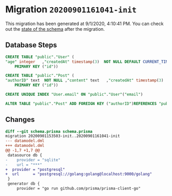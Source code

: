 # Migration `20200901161041-init`

This migration has been generated at 9/1/2020, 4:10:41 PM.
You can check out the [state of the schema](./schema.prisma) after the migration.

## Database Steps

```sql
CREATE TABLE "public"."User" (
"age" integer   ,"createdAt" timestamp(3)  NOT NULL DEFAULT CURRENT_TIMESTAMP,"email" text  NOT NULL ,"id" text  NOT NULL ,"name" text   ,
    PRIMARY KEY ("id"))

CREATE TABLE "public"."Post" (
"authorID" text  NOT NULL ,"content" text   ,"createdAt" timestamp(3)  NOT NULL DEFAULT CURRENT_TIMESTAMP,"id" text  NOT NULL ,"published" boolean  NOT NULL ,"title" text  NOT NULL ,"updatedAt" timestamp(3)  NOT NULL ,
    PRIMARY KEY ("id"))

CREATE UNIQUE INDEX "User.email" ON "public"."User"("email")

ALTER TABLE "public"."Post" ADD FOREIGN KEY ("authorID")REFERENCES "public"."User"("id") ON DELETE CASCADE  ON UPDATE CASCADE
```

## Changes

```diff
diff --git schema.prisma schema.prisma
migration 20200901153503-init..20200901161041-init
--- datamodel.dml
+++ datamodel.dml
@@ -1,7 +1,7 @@
 datasource db {
-    provider = "sqlite"
-    url = "***"
+  provider = "postgresql"
+  url      = "postgresql://golang:golang@localhost:9000/golang"
 }
 generator db {
     provider = "go run github.com/prisma/prisma-client-go"
```


